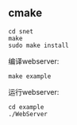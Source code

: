## cmake

```shell
cd snet
make
sudo make install
```
编译webserver:
```
make example
```
运行webserver:
```
cd example
./WebServer
```

